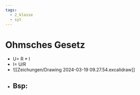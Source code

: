 ```yaml
---
tags:
  - 2_klasse
  - syt
---
```


# Ohmsches Gesetz 
- U= R * I
- I= U/R
- ![[Zeichungen/Drawing 2024-03-19 09.27.54.excalidraw]]
- Bsp:
	- 





